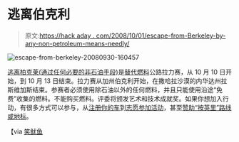 # 逃离伯克利

> 原文:[https://hack aday . com/2008/10/01/escape-from-Berkeley-by-any-non-petroleum-means-needly/](https://hackaday.com/2008/10/01/escape-from-berkeley-by-any-non-petroleum-means-necessary/)

![](../Images/bf57d9308cd407e94ec5d057884718d7.png "escape-from-berkeley-20080930-160457")

[逃离柏克莱(通过任何必要的非石油手段)](http://www.escapefromberkeley.com/)是[替代燃料](http://www.mahalo.com/Alternative_fuel)公路拉力赛，从 10 月 10 日开始，到 10 月 13 日结束。拉力赛从加州伯克利开始，在撒哈拉沙漠的内华达州拉斯维加斯结束。参赛者必须使用除石油以外的任何燃料，并且只能使用沿途“免费”收集的燃料。不能购买燃料。评委将颁发艺术和技术成就奖。如果你想加入行动，有很多方式可以参与，从[注册你的车](http://www.escapefromberkeley.com/?page_id=8)到[志愿参加活动](http://www.escapefromberkeley.com/?page_id=100)，甚至[赞助“按英里”路线或地标](http://www.escapefromberkeley.com/?page_id=44)。

【via [笑鱿鱼](http://laughingsquid.com/escape-from-berkeley-by-any-non-petroleum-means-necessary/)